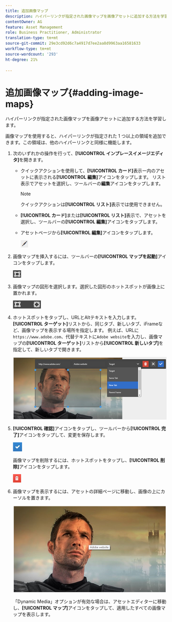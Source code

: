 ```yaml
---
title: 追加画像マップ
description: ハイパーリンクが指定された画像マップを画像アセットに追加する方法を学習します。
contentOwner: AG
feature: Asset Management
role: Business Practitioner, Administrator
translation-type: tm+mt
source-git-commit: 29e3cd92d6c7a4917d7ee2aa8d9963aa16581633
workflow-type: tm+mt
source-wordcount: '293'
ht-degree: 21%

---
```



# 追加画像マップ{#adding-image-maps}

ハイパーリンクが指定された画像マップを画像アセットに追加する方法を学習します。

画像マップを使用すると、ハイパーリンクが指定された 1 つ以上の領域を追加できます。この領域は、他のハイパーリンクと同様に機能します。

1. 次のいずれかの操作を行って、**[!UICONTROL インプレースイメージエディタ]**&#x200B;を開きます。

   * クイックアクションを使用して、**[!UICONTROL カード]**&#x200B;表示ー内のアセットに表示される&#x200B;**[!UICONTROL 編集]**&#x200B;アイコンをタップします。 リスト表示でアセットを選択し、ツールバーの&#x200B;**編集**&#x200B;アイコンをタップします。

      >[!NOTE]
      >
      >クイックアクションは&#x200B;**[!UICONTROL リスト]**&#x200B;表示では使用できません。

   * **[!UICONTROL カード]**&#x200B;または&#x200B;**[!UICONTROL リスト]**&#x200B;表示で、アセットを選択し、ツールバーの&#x200B;**[!UICONTROL 編集]**&#x200B;アイコンをタップします。
   * アセットページから&#x200B;**[!UICONTROL 編集]**&#x200B;アイコンをタップします。

      ![chlimage_1-420](assets/chlimage_1-420.png)

1. 画像マップを挿入するには、ツールバーの&#x200B;**[!UICONTROL マップを起動]**&#x200B;アイコンをタップします。

   ![chlimage_1-421](assets/chlimage_1-421.png)

1. 画像マップの図形を選択します。選択した図形のホットスポットが画像上に置かれます。

   ![chlimage_1-422](assets/chlimage_1-422.png)

1. ホットスポットをタップし、URLとAltテキストを入力します。 **[!UICONTROL ターゲット]**&#x200B;リストから、同じタブ、新しいタブ、iFrameなど、画像マップを表示する場所を指定します。 例えば、URLに`https://www.adobe.com`、代替テキストに`Adobe website`を入力し、画像マップの&#x200B;**[!UICONTROL ターゲット]**&#x200B;リストから&#x200B;**[!UICONTROL 新しいタブ]**&#x200B;を指定して、新しいタブで開きます。

   ![chlimage_1-423](assets/chlimage_1-423.png)

1. **[!UICONTROL 確認]**&#x200B;アイコンをタップし、ツールバーから&#x200B;**[!UICONTROL 完了]**&#x200B;アイコンをタップして、変更を保存します。

   ![chlimage_1-424](assets/chlimage_1-424.png)

   画像マップを削除するには、ホットスポットをタップし、**[!UICONTROL 削除]**&#x200B;アイコンをタップします。

   ![chlimage_1-425](assets/chlimage_1-425.png)

1. 画像マップを表示するには、アセットの詳細ページに移動し、画像の上にカーソルを置きます。

   ![chlimage_1-426](assets/chlimage_1-426.png)

   「Dynamic Media」オプションが有効な場合は、アセットエディターに移動し、**[!UICONTROL マップ]**&#x200B;アイコンをタップして、適用したすべての画像マップを表示します。
